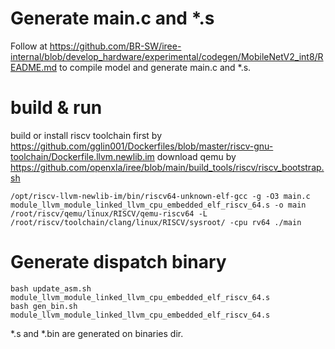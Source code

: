 # Generate main.c and \*.s

Follow at https://github.com/BR-SW/iree-internal/blob/develop_hardware/experimental/codegen/MobileNetV2_int8/README.md to compile model and generate main.c and \*.s.

# build & run

build or install riscv toolchain first by https://github.com/gglin001/Dockerfiles/blob/master/riscv-gnu-toolchain/Dockerfile.llvm.newlib.im
download qemu by https://github.com/openxla/iree/blob/main/build_tools/riscv/riscv_bootstrap.sh

```
/opt/riscv-llvm-newlib-im/bin/riscv64-unknown-elf-gcc -g -O3 main.c module_llvm_module_linked_llvm_cpu_embedded_elf_riscv_64.s -o main
/root/riscv/qemu/linux/RISCV/qemu-riscv64 -L /root/riscv/toolchain/clang/linux/RISCV/sysroot/ -cpu rv64 ./main
``` 

# Generate dispatch binary

```
bash update_asm.sh module_llvm_module_linked_llvm_cpu_embedded_elf_riscv_64.s
bash gen_bin.sh module_llvm_module_linked_llvm_cpu_embedded_elf_riscv_64.s
```

\*.s and \*.bin are generated on binaries dir.
